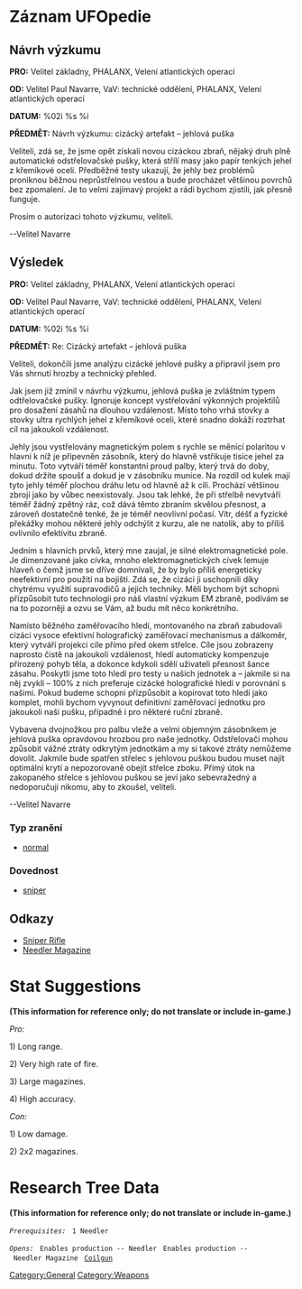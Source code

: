 # Záznam UFOpedie

## Návrh výzkumu

**PRO:** Velitel základny, PHALANX, Velení atlantických operací

**OD:** Velitel Paul Navarre, VaV: technické oddělení, PHALANX, Velení
atlantických operací

**DATUM:** %02i %s %i

**PŘEDMĚT:** Návrh výzkumu: cizácký artefakt – jehlová puška

Veliteli, zdá se, že jsme opět získali novou cizáckou zbraň, nějaký druh
plně automatické odstřelovačské pušky, která střílí masy jako papír
tenkých jehel z křemíkové oceli. Předběžné testy ukazují, že jehly bez
problémů proniknou běžnou neprůstřelnou vestou a bude procházet většinou
povrchů bez zpomalení. Je to velmi zajímavý projekt a rádi bychom
zjistili, jak přesně funguje.

Prosím o autorizaci tohoto výzkumu, veliteli.

--Velitel Navarre

## Výsledek

**PRO:** Velitel základny, PHALANX, Velení atlantických operací

**OD:** Velitel Paul Navarre, VaV: technické oddělení, PHALANX, Velení
atlantických operací

**DATUM:** %02i %s %i

**PŘEDMĚT:** Re: Cizácký artefakt – jehlová puška

Veliteli, dokončili jsme analýzu cizácké jehlové pušky a připravil jsem
pro Vás shrnutí hrozby a technický přehled.

Jak jsem již zmínil v návrhu výzkumu, jehlová puška je zvláštním typem
odtřelovačské pušky. Ignoruje koncept vystřelování výkonných projektilů
pro dosažení zásahů na dlouhou vzdálenost. Místo toho vrhá stovky a
stovky ultra rychlých jehel z křemíkové oceli, které snadno dokáží
roztrhat cíl na jakoukoli vzdálenost.

Jehly jsou vystřelovány magnetickým polem s rychle se měnící polaritou v
hlavni k níž je připevněn zásobník, který do hlavně vstřikuje tisíce
jehel za minutu. Toto vytváří téměř konstantní proud palby, který trvá
do doby, dokud držíte spoušť a dokud je v zásobníku munice. Na rozdíl od
kulek mají tyto jehly téměř plochou dráhu letu od hlavně až k cíli.
Prochází většinou zbrojí jako by vůbec neexistovaly. Jsou tak lehké, že
při střelbě nevytváří téměř žádný zpětný ráz, což dává těmto zbraním
skvělou přesnost, a zároveň dostatečně tenké, že je téměř neovlivní
počasí. Vítr, déšť a fyzické překážky mohou některé jehly odchýlit z
kurzu, ale ne natolik, aby to příliš ovlivnilo efektivitu zbraně.

Jedním s hlavních prvků, který mne zaujal, je silné elektromagnetické
pole. Je dimenzované jako cívka, mnoho elektromagnetických cívek lemuje
hlaveň o čemž jsme se dříve domnívali, že by bylo příliš energeticky
neefektivní pro použití na bojišti. Zdá se, že cizáci ji uschopnili díky
chytrému využití supravodičů a jejich techniky. Měli bychom být schopni
přizpůsobit tuto technologii pro náš vlastní výzkum EM zbraně, podívám
se na to pozorněji a ozvu se Vám, až budu mít něco konkrétního.

Namísto běžného zaměřovacího hledí, montovaného na zbraň zabudovali
cizáci vysoce efektivní holografický zaměřovací mechanismus a dálkoměr,
který vytváří projekci cíle přímo před okem střelce. Cíle jsou zobrazeny
naprosto čistě na jakoukoli vzdálenost, hledí automaticky kompenzuje
přirozený pohyb těla, a dokonce kdykoli sdělí uživateli přesnost šance
zásahu. Poskytli jsme toto hledí pro testy u našich jednotek a – jakmile
si na něj zvykli – 100% z nich preferuje cizácké holografické hledí v
porovnání s našimi. Pokud budeme schopni přizpůsobit a kopírovat toto
hledí jako komplet, mohli bychom vyvynout definitivní zaměřovací
jednotku pro jakoukoli naši pušku, případně i pro některé ruční zbraně.

Vybavena dvojnožkou pro palbu vleže a velmi objemným zásobníkem je
jehlová puška opravdovou hrozbou pro naše jednotky. Odstřelovači mohou
způsobit vážné ztráty odkrytým jednotkám a my si takové ztráty nemůžeme
dovolit. Jakmile bude spatřen střelec s jehlovou puškou budou muset
najít optimální krytí a nepozorovaně obejít střelce zboku. Přímý útok na
zakopaného střelce s jehlovou puškou se jeví jako sebevražedný a
nedoporučuji nikomu, aby to zkoušel, veliteli.

--Velitel Navarre

### Typ zranění

- [normal](Damage/normal "wikilink")

### Dovednost

- [sniper](Skills/sniper "wikilink")

## Odkazy

- [Sniper Rifle](Equipment/Primary_Weapons/Sniper_Rifle "wikilink")
- [Needler Magazine](Equipment/Ammunition/Needler_Magazine "wikilink")

# Stat Suggestions

**(This information for reference only; do not translate or include
in-game.)**

*Pro:*

1\) Long range.

2\) Very high rate of fire.

3\) Large magazines.

4\) High accuracy.

*Con:*

1\) Low damage.

2\) 2x2 magazines.

# Research Tree Data

**(This information for reference only; do not translate or include
in-game.)**

*`Prerequisites:`*
` 1 Needler`

*`Opens:`*
` Enables production -- Needler`
` Enables production -- Needler Magazine`
` `[`Coilgun`](Equipment/Primary_Weapons/Coilgun "wikilink")

[Category:General](Category:General "wikilink")
[Category:Weapons](Category:Weapons "wikilink")